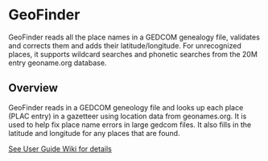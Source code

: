 # GeoFinder 
GeoFinder reads all the place names in a GEDCOM genealogy file, validates and corrects them and adds their latitude/longitude.  For unrecognized places, it supports wildcard searches and phonetic searches from the 20M entry geoname.org database.


## Overview  
GeoFinder reads in a GEDCOM geneology file and looks up each place (PLAC entry) in a gazetteer using location data from geonames.org.  It is used to help fix place name errors in large gedcom files.  It also fills in the latitude and longitude for any places that are found.  
   
[See User Guide Wiki for details](https://github.com/corb555/GeoFinder/wiki/User-Guide)
